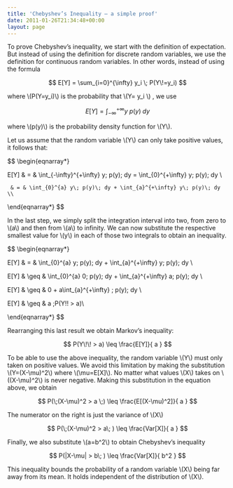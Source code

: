 ```yaml
---
title: 'Chebyshev’s Inequality — a simple proof'
date: 2011-01-26T21:34:48+00:00
layout: page
---
```

To prove Chebyshev’s inequality, we start with the definition of expectation. But instead of using the definition for discrete random variables, we use the definition for continuous random variables. In other words, instead of using the formula

$$ E[Y] = \sum_{i=0}^{\infty} y_i \; P(Y\!=y_i) $$

where \\(P(Y=y_i)\\) is the probability that \\(Y= y_i \\) , we use

$$ E[Y]=\int_{-\infty}^{+\infty} y\; p(y)\; dy $$

where \\(p(y)\\) is the probability density function for \\(Y\\).

Let us assume that the random variable \\(Y\\) can only take positive values, it follows that:

$$
\begin{eqnarray*}

E[Y] & = & \int_{-\infty}^{+\infty} y\; p(y)\; dy = \int_{0}^{+\infty} y\; p(y)\; dy \\

     & = & \int_{0}^{a} y\; p(y)\; dy + \int_{a}^{+\infty} y\; p(y)\; dy \\

\end{eqnarray*}
$$


In the last step, we simply split the integration interval into two, from zero to \\(a\\) and then from \\(a\\) to infinity. We can now substitute the respective smallest value for \\(y\\) in each of those two integrals to obtain an inequality.

$$
\begin{eqnarray*}

E[Y] & = & \int_{0}^{a} y\; p(y)\; dy + \int_{a}^{+\infty} y\; p(y)\; dy \\

E[Y] & \geq & \int_{0}^{a} 0\; p(y)\; dy + \int_{a}^{+\infty} a\; p(y)\; dy \\

E[Y] & \geq & 0 + a\int_{a}^{+\infty} \; p(y)\; dy \\

E[Y] & \geq & a \;P(Y\!\! > a)\\

\end{eqnarray*}
$$

Rearranging this last result we obtain Markov’s inequality:

$$ P(Y\!\! > a) \leq \frac{E[Y]}{ a } $$

To be able to use the above inequality, the random variable \\(Y\\) must only taken on positive values. We avoid this limitation by making the substitution \\(Y=(X-\mu)^2\\) where \\(\mu=E[X]\\). No matter what values \\(X\\) takes on \\((X-\mu)^2\\) is never negative. Making this substitution in the equation above, we obtain

$$ P(\;(X-\mu)^2 > a \;) \leq \frac{E[(X-\mu)^2]}{ a } $$

The numerator on the right is just the variance of \\(X\\)

$$ P(\;(X-\mu)^2 > a\; ) \leq \frac{Var[X]}{ a } $$

Finally, we also substitute \\(a=b^2\\) to obtain Chebyshev’s inequality

$$ P(|X-\mu| > b\; ) \leq \frac{Var[X]}{ b^2 } $$

This inequality bounds the probability of a random variable \\(X\\) being far away from its mean. It holds independent of the distribution of \\(X\\).
